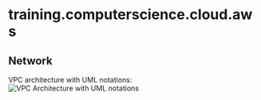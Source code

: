 # training.computerscience.cloud.aws
## Network
  VPC architecture with UML notations:
![VPC Architecture with UML notations](https://awscertifiedsolutionsarchitectassociatedocs.s3.amazonaws.com/VPCArchitectureUML.PNG)

